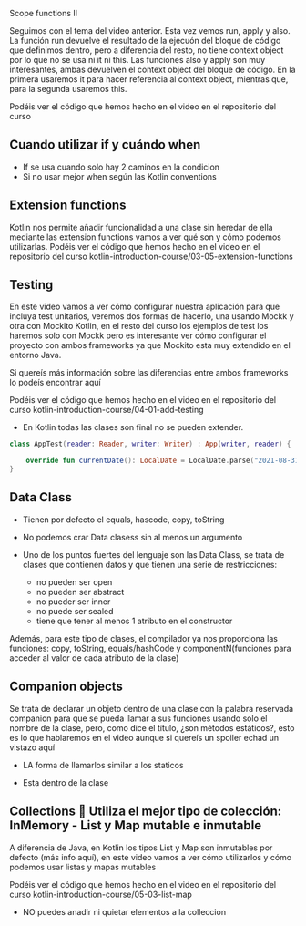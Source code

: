 Scope functions II

Seguimos con el tema del video anterior. Esta vez vemos run, apply y also.
La función run devuelve el resultado de la ejecuón del bloque de código que definimos dentro, pero a diferencia del resto, no tiene context object por lo que no se usa ni it ni this.
Las funciones also y apply son muy interesantes, ambas devuelven el context object del bloque de código. En la primera usaremos it para hacer referencia al context object, mientras que, para la segunda usaremos this.


Podéis ver el código que hemos hecho en el video en el repositorio del curso

## Cuando utilizar if y cuándo when

- If se usa cuando solo hay 2 caminos en la condicion 
- Si no usar mejor when según las Kotlin conventions

## Extension functions

Kotlin nos permite añadir funcionalidad a una clase sin heredar de ella mediante las extension functions vamos a ver qué son y cómo podemos utilizarlas.
Podéis ver el código que hemos hecho en el video en el repositorio del curso kotlin-introduction-course/03-05-extension-functions


## Testing

En este video vamos a ver cómo configurar nuestra aplicación para que incluya test unitarios, veremos dos formas de hacerlo, una usando Mockk y otra con Mockito Kotlin, en el resto del curso los ejemplos de test los haremos solo con Mockk pero es interesante ver cómo configurar el proyecto con ambos frameworks ya que Mockito esta muy extendido en el entorno Java.

Si quereís más información sobre las diferencias entre ambos frameworks lo podeís encontrar aquí

Podéis ver el código que hemos hecho en el video en el repositorio del curso kotlin-introduction-course/04-01-add-testing


- En Kotlin todas las clases son final no se pueden extender.

```kotlin
class AppTest(reader: Reader, writer: Writer) : App(writer, reader) {

    override fun currentDate(): LocalDate = LocalDate.parse("2021-08-31")
}
```

## Data Class

- Tienen por defecto el equals, hascode, copy, toString
- No podemos crar Data clasess sin al menos un argumento
- Uno de los puntos fuertes del lenguaje son las Data Class, se trata de clases que contienen datos y que tienen una serie de restricciones:

  * no pueden ser open
  * no pueden ser abstract
  * no pueder ser inner
  * no puede ser sealed
  * tiene que tener al menos 1 atributo en el constructor

Además, para este tipo de clases, el compilador ya nos proporciona las funciones: copy, toString, equals/hashCode y componentN(funciones para acceder al valor de cada atributo de la clase)

## Companion objects

Se trata de declarar un objeto dentro de una clase con la palabra reservada companion para que se pueda llamar a sus funciones usando solo el nombre de la clase, pero, como dice el título, 
¿son métodos estáticos?, esto es lo que hablaremos en el video aunque si quereís un spoiler echad un vistazo aquí

- LA forma de llamarlos similar a los staticos

- Esta dentro de la clase


## Collections 🧠 Utiliza el mejor tipo de colección: InMemory - List y Map mutable e inmutable

A diferencia de Java, en Kotlin los tipos List y Map son inmutables por defecto (más info aquí), en este video vamos a ver cómo utilizarlos y cómo podemos usar listas y mapas mutables


Podéis ver el código que hemos hecho en el video en el repositorio del curso kotlin-introduction-course/05-03-list-map

- NO puedes anadir ni quietar elementos a la colleccion

